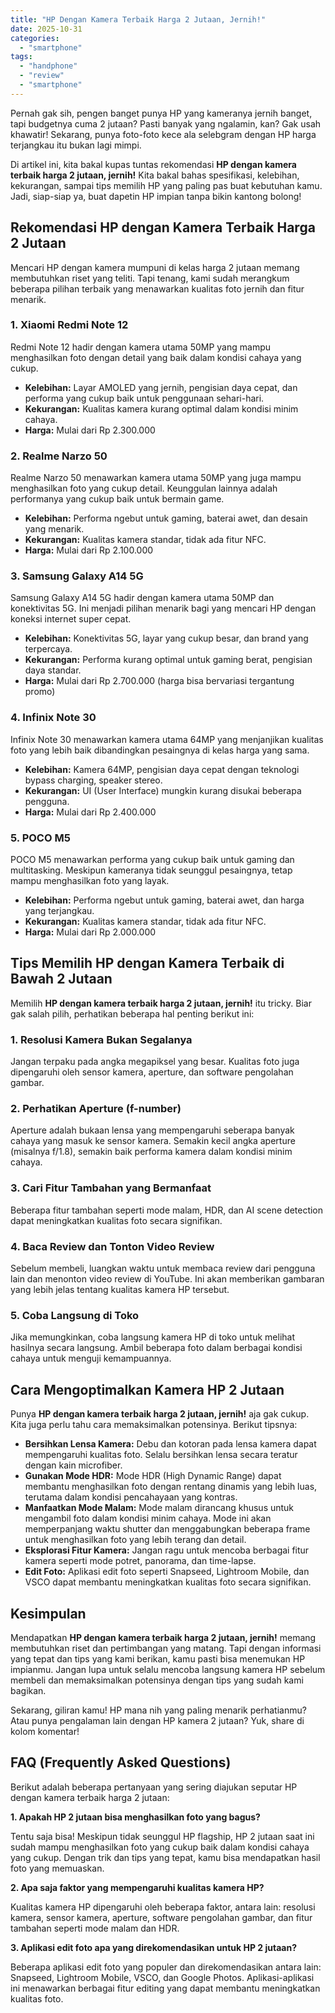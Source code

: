 ```yaml
---
title: "HP Dengan Kamera Terbaik Harga 2 Jutaan, Jernih!"
date: 2025-10-31
categories: 
  - "smartphone"
tags: 
  - "handphone"
  - "review"
  - "smartphone"
---
```


Pernah gak sih, pengen banget punya HP yang kameranya jernih banget, tapi budgetnya cuma 2 jutaan? Pasti banyak yang ngalamin, kan? Gak usah khawatir! Sekarang, punya foto-foto kece ala selebgram dengan HP harga terjangkau itu bukan lagi mimpi.

Di artikel ini, kita bakal kupas tuntas rekomendasi **HP dengan kamera terbaik harga 2 jutaan, jernih!** Kita bakal bahas spesifikasi, kelebihan, kekurangan, sampai tips memilih HP yang paling pas buat kebutuhan kamu. Jadi, siap-siap ya, buat dapetin HP impian tanpa bikin kantong bolong!

## Rekomendasi HP dengan Kamera Terbaik Harga 2 Jutaan

Mencari HP dengan kamera mumpuni di kelas harga 2 jutaan memang membutuhkan riset yang teliti. Tapi tenang, kami sudah merangkum beberapa pilihan terbaik yang menawarkan kualitas foto jernih dan fitur menarik.

### 1\. Xiaomi Redmi Note 12

Redmi Note 12 hadir dengan kamera utama 50MP yang mampu menghasilkan foto dengan detail yang baik dalam kondisi cahaya yang cukup.

- **Kelebihan:** Layar AMOLED yang jernih, pengisian daya cepat, dan performa yang cukup baik untuk penggunaan sehari-hari.
- **Kekurangan:** Kualitas kamera kurang optimal dalam kondisi minim cahaya.
- **Harga:** Mulai dari Rp 2.300.000

### 2\. Realme Narzo 50

Realme Narzo 50 menawarkan kamera utama 50MP yang juga mampu menghasilkan foto yang cukup detail. Keunggulan lainnya adalah performanya yang cukup baik untuk bermain game.

- **Kelebihan:** Performa ngebut untuk gaming, baterai awet, dan desain yang menarik.
- **Kekurangan:** Kualitas kamera standar, tidak ada fitur NFC.
- **Harga:** Mulai dari Rp 2.100.000

### 3\. Samsung Galaxy A14 5G

Samsung Galaxy A14 5G hadir dengan kamera utama 50MP dan konektivitas 5G. Ini menjadi pilihan menarik bagi yang mencari HP dengan koneksi internet super cepat.

- **Kelebihan:** Konektivitas 5G, layar yang cukup besar, dan brand yang terpercaya.
- **Kekurangan:** Performa kurang optimal untuk gaming berat, pengisian daya standar.
- **Harga:** Mulai dari Rp 2.700.000 (harga bisa bervariasi tergantung promo)

### 4\. Infinix Note 30

Infinix Note 30 menawarkan kamera utama 64MP yang menjanjikan kualitas foto yang lebih baik dibandingkan pesaingnya di kelas harga yang sama.

- **Kelebihan:** Kamera 64MP, pengisian daya cepat dengan teknologi bypass charging, speaker stereo.
- **Kekurangan:** UI (User Interface) mungkin kurang disukai beberapa pengguna.
- **Harga:** Mulai dari Rp 2.400.000

### 5\. POCO M5

POCO M5 menawarkan performa yang cukup baik untuk gaming dan multitasking. Meskipun kameranya tidak seunggul pesaingnya, tetap mampu menghasilkan foto yang layak.

- **Kelebihan:** Performa ngebut untuk gaming, baterai awet, dan harga yang terjangkau.
- **Kekurangan:** Kualitas kamera standar, tidak ada fitur NFC.
- **Harga:** Mulai dari Rp 2.000.000

## Tips Memilih HP dengan Kamera Terbaik di Bawah 2 Jutaan

Memilih **HP dengan kamera terbaik harga 2 jutaan, jernih!** itu tricky. Biar gak salah pilih, perhatikan beberapa hal penting berikut ini:

### 1\. Resolusi Kamera Bukan Segalanya

Jangan terpaku pada angka megapiksel yang besar. Kualitas foto juga dipengaruhi oleh sensor kamera, aperture, dan software pengolahan gambar.

### 2\. Perhatikan Aperture (f-number)

Aperture adalah bukaan lensa yang mempengaruhi seberapa banyak cahaya yang masuk ke sensor kamera. Semakin kecil angka aperture (misalnya f/1.8), semakin baik performa kamera dalam kondisi minim cahaya.

### 3\. Cari Fitur Tambahan yang Bermanfaat

Beberapa fitur tambahan seperti mode malam, HDR, dan AI scene detection dapat meningkatkan kualitas foto secara signifikan.

### 4\. Baca Review dan Tonton Video Review

Sebelum membeli, luangkan waktu untuk membaca review dari pengguna lain dan menonton video review di YouTube. Ini akan memberikan gambaran yang lebih jelas tentang kualitas kamera HP tersebut.

### 5\. Coba Langsung di Toko

Jika memungkinkan, coba langsung kamera HP di toko untuk melihat hasilnya secara langsung. Ambil beberapa foto dalam berbagai kondisi cahaya untuk menguji kemampuannya.

## Cara Mengoptimalkan Kamera HP 2 Jutaan

Punya **HP dengan kamera terbaik harga 2 jutaan, jernih!** aja gak cukup. Kita juga perlu tahu cara memaksimalkan potensinya. Berikut tipsnya:

- **Bersihkan Lensa Kamera:** Debu dan kotoran pada lensa kamera dapat mempengaruhi kualitas foto. Selalu bersihkan lensa secara teratur dengan kain microfiber.
- **Gunakan Mode HDR:** Mode HDR (High Dynamic Range) dapat membantu menghasilkan foto dengan rentang dinamis yang lebih luas, terutama dalam kondisi pencahayaan yang kontras.
- **Manfaatkan Mode Malam:** Mode malam dirancang khusus untuk mengambil foto dalam kondisi minim cahaya. Mode ini akan memperpanjang waktu shutter dan menggabungkan beberapa frame untuk menghasilkan foto yang lebih terang dan detail.
- **Eksplorasi Fitur Kamera:** Jangan ragu untuk mencoba berbagai fitur kamera seperti mode potret, panorama, dan time-lapse.
- **Edit Foto:** Aplikasi edit foto seperti Snapseed, Lightroom Mobile, dan VSCO dapat membantu meningkatkan kualitas foto secara signifikan.

## Kesimpulan

Mendapatkan **HP dengan kamera terbaik harga 2 jutaan, jernih!** memang membutuhkan riset dan pertimbangan yang matang. Tapi dengan informasi yang tepat dan tips yang kami berikan, kamu pasti bisa menemukan HP impianmu. Jangan lupa untuk selalu mencoba langsung kamera HP sebelum membeli dan memaksimalkan potensinya dengan tips yang sudah kami bagikan.

Sekarang, giliran kamu! HP mana nih yang paling menarik perhatianmu? Atau punya pengalaman lain dengan HP kamera 2 jutaan? Yuk, share di kolom komentar!

## FAQ (Frequently Asked Questions)

Berikut adalah beberapa pertanyaan yang sering diajukan seputar HP dengan kamera terbaik harga 2 jutaan:

**1\. Apakah HP 2 jutaan bisa menghasilkan foto yang bagus?**

Tentu saja bisa! Meskipun tidak seunggul HP flagship, HP 2 jutaan saat ini sudah mampu menghasilkan foto yang cukup baik dalam kondisi cahaya yang cukup. Dengan trik dan tips yang tepat, kamu bisa mendapatkan hasil foto yang memuaskan.

**2\. Apa saja faktor yang mempengaruhi kualitas kamera HP?**

Kualitas kamera HP dipengaruhi oleh beberapa faktor, antara lain: resolusi kamera, sensor kamera, aperture, software pengolahan gambar, dan fitur tambahan seperti mode malam dan HDR.

**3\. Aplikasi edit foto apa yang direkomendasikan untuk HP 2 jutaan?**

Beberapa aplikasi edit foto yang populer dan direkomendasikan antara lain: Snapseed, Lightroom Mobile, VSCO, dan Google Photos. Aplikasi-aplikasi ini menawarkan berbagai fitur editing yang dapat membantu meningkatkan kualitas foto.
